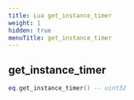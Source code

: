```yaml
---
title: Lua get_instance_timer
weight: 1
hidden: true
menuTitle: get_instance_timer
---
```

## get_instance_timer
```lua
eq.get_instance_timer() -- uint32
```